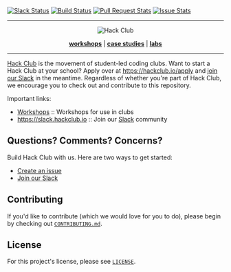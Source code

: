 <a name="top"></a>
[![Slack Status](https://slack.hackclub.io/badge.svg)](https://slack.hackclub.io)
[![Build Status](https://circleci.com/gh/hackclub/hackclub.svg?style=shield)](https://circleci.com/gh/hackclub/hackclub)
[![Pull Request Stats](http://issuestats.com/github/hackclub/hackclub/badge/pr?style=flat)](http://issuestats.com/github/hackclub/hackclub)
[![Issue Stats](http://issuestats.com/github/hackclub/hackclub/badge/issue?style=flat)](http://issuestats.com/github/hackclub/hackclub)

------------------------------------------------------------------------------

<p align="center"><img src="https://raw.githubusercontent.com/hackclub/meta/5243af92814b6daacadd66e1342ad073e023544c/logos/hackedu_letter_opaque.png" alt="Hack Club"/></p>
<p align="center">
<b><a href="workshops/README.md">workshops</a></b>
|
<b><a href="case_studies/">case studies</a></b>
|
<b><a href="meta/labs/">labs</a></b>
</p>

-------------------------------------------------------------------------------

[Hack Club](https://hackclub.io) is the movement of student-led coding clubs.
Want to start a Hack Club at your school? Apply over at
https://hackclub.io/apply and [join our Slack](https://slack.hackclub.io) in the
meantime. Regardless of whether you're part of Hack Club, we encourage you to
check out and contribute to this repository.

Important links:

- [Workshops](workshops/README.md) :: Workshops for use in clubs
- https://slack.hackclub.io :: Join our [Slack](https://slack.com/) community

## Questions? Comments? Concerns?

Build Hack Club with us. Here are two ways to get started:

- [Create an issue](https://github.com/hackclub/hackclub/issues)
- [Join our Slack](https://slack.hackclub.io)

## Contributing

If you'd like to contribute (which we would love for you to do), please begin by
checking out [`CONTRIBUTING.md`](CONTRIBUTING.md).

## License

For this project's license, please see [`LICENSE`](LICENSE).
